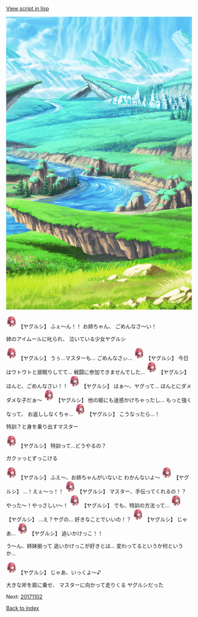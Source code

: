 [View script in lisp](../scripts/20171101.txt)

![plain.png](../images/backgrounds/plain.png)

<img src="../images/units/201711.png" alt="201711.png" height="34"/>
【ヤグルシ】
ふぇ〜ん！！
お姉ちゃん、
ごめんなさ〜い！

姉のアイムールに叱られ、
泣いている少女ヤグルシ

<img src="../images/units/201711.png" alt="201711.png" height="34"/>
【ヤグルシ】
うぅ…マスターも…
ごめんなさぃ…

<img src="../images/units/201711.png" alt="201711.png" height="34"/>
【ヤグルシ】
今日はウトウトと居眠りしてて…
戦闘に参加できませんでした…

<img src="../images/units/201711.png" alt="201711.png" height="34"/>
【ヤグルシ】
ほんと、ごめんなさい！！

<img src="../images/units/201711.png" alt="201711.png" height="34"/>
【ヤグルシ】
はぁ〜、ヤグって…
ほんとにダメダメな子だぁ〜

<img src="../images/units/201711.png" alt="201711.png" height="34"/>
【ヤグルシ】
他の姫にも迷惑かけちゃったし…
もっと強くなって、
お返ししなくちゃ…

<img src="../images/units/201711.png" alt="201711.png" height="34"/>
【ヤグルシ】
こうなったら…！

特訓？と身を乗り出すマスター

<img src="../images/units/201711.png" alt="201711.png" height="34"/>
【ヤグルシ】
特訓って…どうやるの？

ガクッっとずっこける

<img src="../images/units/201711.png" alt="201711.png" height="34"/>
【ヤグルシ】
ふえ〜、お姉ちゃんがいないと
わかんないよ〜

<img src="../images/units/201711.png" alt="201711.png" height="34"/>
【ヤグルシ】
…！えぇ〜っ！！

<img src="../images/units/201711.png" alt="201711.png" height="34"/>
【ヤグルシ】
マスター、手伝ってくれるの！？
やった〜！やっさしい〜！

<img src="../images/units/201711.png" alt="201711.png" height="34"/>
【ヤグルシ】
でも、特訓の方法って…

<img src="../images/units/201711.png" alt="201711.png" height="34"/>
【ヤグルシ】
…え？ヤグの…
好きなことでいいの！？

<img src="../images/units/201711.png" alt="201711.png" height="34"/>
【ヤグルシ】
じゃあ…

<img src="../images/units/201711.png" alt="201711.png" height="34"/>
【ヤグルシ】
追いかけっこ！！

う〜ん、姉妹揃って
追いかけっこが好きとは…
変わってるというか何というか…

<img src="../images/units/201711.png" alt="201711.png" height="34"/>
【ヤグルシ】
じゃあ、いっくよ〜♪

大きな斧を肩に乗せ、
マスターに向かって走りくる
ヤグルシだった

Next: [20171102](20171102.md)

[Back to index](index.md)
